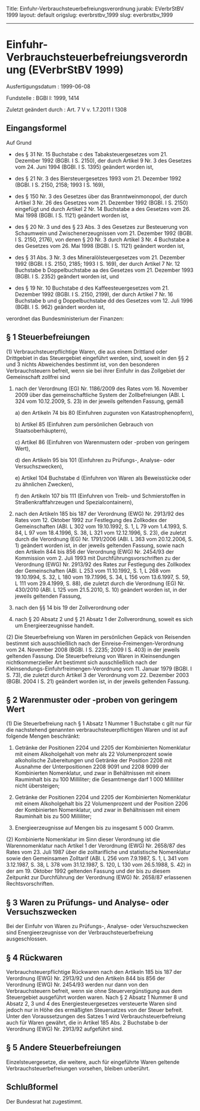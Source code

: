 Title: Einfuhr-Verbrauchsteuerbefreiungsverordnung
jurabk: EVerbrStBV 1999
layout: default
origslug: everbrstbv_1999
slug: everbrstbv_1999

---

# Einfuhr-Verbrauchsteuerbefreiungsverordnung (EVerbrStBV 1999)

Ausfertigungsdatum
:   1999-06-08

Fundstelle
:   BGBl I: 1999, 1414

Zuletzt geändert durch
:   Art. 7 V v. 1.7.2011 I 1308


## Eingangsformel

Auf Grund

-   des § 31 Nr. 15 Buchstabe c des Tabaksteuergesetzes vom 21. Dezember
    1992 (BGBl. I S. 2150), der durch Artikel 9 Nr. 3 des Gesetzes vom 24.
    Juni 1994 (BGBl. I S. 1395) geändert worden ist,


-   des § 21 Nr. 3 des Biersteuergesetzes 1993 vom 21. Dezember 1992
    (BGBl. I S. 2150, 2158; 1993 I S. 169),


-   des § 150 Nr. 3 des Gesetzes über das Branntweinmonopol, der durch
    Artikel 3 Nr. 26 des Gesetzes vom 21. Dezember 1992 (BGBl. I S. 2150)
    eingefügt und durch Artikel 2 Nr. 14 Buchstabe a des Gesetzes vom 26.
    Mai 1998 (BGBl. I S. 1121) geändert worden ist,


-   des § 20 Nr. 3 und des § 23 Abs. 3 des Gesetzes zur Besteuerung von
    Schaumwein und Zwischenerzeugnissen vom 21. Dezember 1992 (BGBl. I S.
    2150, 2176), von denen § 20 Nr. 3 durch Artikel 3 Nr. 4 Buchstabe a
    des Gesetzes vom 26. Mai 1998 (BGBl. I S. 1121) geändert worden ist,


-   des § 31 Abs. 3 Nr. 3 des Mineralölsteuergesetzes vom 21. Dezember
    1992 (BGBl. I S. 2150, 2185; 1993 I S. 169), der durch Artikel 7 Nr.
    12 Buchstabe b Doppelbuchstabe aa des Gesetzes vom 21. Dezember 1993
    (BGBl. I S. 2352) geändert worden ist, und


-   des § 19 Nr. 10 Buchstabe d des Kaffeesteuergesetzes vom 21. Dezember
    1992 (BGBl. I S. 2150, 2199), der durch Artikel 7 Nr. 16 Buchstabe b
    und g Doppelbuchstabe dd des Gesetzes vom 12. Juli 1996 (BGBl. I S.
    962) geändert worden ist,



verordnet das Bundesministerium der Finanzen:


## § 1 Steuerbefreiungen

(1) Verbrauchsteuerpflichtige Waren, die aus einem Drittland oder
Drittgebiet in das Steuergebiet eingeführt werden, sind, soweit in den
§§ 2 und 3 nichts Abweichendes bestimmt ist, von den besonderen
Verbrauchsteuern befreit, wenn sie bei ihrer Einfuhr in das Zollgebiet
der Gemeinschaft zollfrei sind

1.  nach der Verordnung (EG) Nr. 1186/2009 des Rates vom 16. November 2009
    über das gemeinschaftliche System der Zollbefreiungen (ABl. L 324 vom
    10\.12.2009, S. 23) in der jeweils geltenden Fassung, gemäß

    a)  den Artikeln 74 bis 80 (Einfuhren zugunsten von Katastrophenopfern),


    b)  Artikel 85 (Einfuhren zum persönlichen Gebrauch von
        Staatsoberhäuptern),


    c)  Artikel 86 (Einfuhren von Warenmustern oder -proben von geringem
        Wert),


    d)  den Artikeln 95 bis 101 (Einfuhren zu Prüfungs-, Analyse- oder
        Versuchszwecken),


    e)  Artikel 104 Buchstabe d (Einfuhren von Waren als Beweisstücke oder zu
        ähnlichen Zwecken),


    f)  den Artikeln 107 bis 111 (Einfuhren von Treib- und Schmierstoffen in
        Straßenkraftfahrzeugen und Spezialcontainern),





2.  nach den Artikeln 185 bis 187 der Verordnung (EWG) Nr. 2913/92 des
    Rates vom 12. Oktober 1992 zur Festlegung des Zollkodex der
    Gemeinschaften (ABl. L 302 vom 19.10.1992, S. 1, L 79 vom 1.4.1993, S.
    84, L 97 vom 18.4.1996, S. 38, L 321 vom 12.12.1996, S. 23), die
    zuletzt durch die Verordnung (EG) Nr. 1791/2006 (ABl. L 363 vom
    20\.12.2006, S. 1) geändert worden ist, in der jeweils geltenden
    Fassung, sowie nach den Artikeln 844 bis 856 der Verordnung (EWG) Nr.
    2454/93 der Kommission vom 2. Juli 1993 mit Durchführungsvorschriften
    zu der Verordnung (EWG) Nr. 2913/92 des Rates zur Festlegung des
    Zollkodex der Gemeinschaften (ABl. L 253 vom 11.10.1992, S. 1, L 268
    vom 19.10.1994, S. 32, L 180 vom 19.7.1996, S. 34, L 156 vom
    13\.6.1997, S. 59, L 111 vom 29.4.1999, S. 88), die zuletzt durch die
    Verordnung (EG) Nr. 430/2010 (ABl. L 125 vom 21.5.2010, S. 10)
    geändert worden ist, in der jeweils geltenden Fassung,


3.  nach den §§ 14 bis 19 der Zollverordnung oder


4.  nach § 20 Absatz 2 und § 21 Absatz 1 der Zollverordnung, soweit es
    sich um Energieerzeugnisse handelt.




(2) Die Steuerbefreiung von Waren im persönlichen Gepäck von Reisenden
bestimmt sich ausschließlich nach der Einreise-Freimengen-Verordnung
vom 24. November 2008 (BGBl. I S. 2235; 2009 I S. 403) in der jeweils
geltenden Fassung. Die Steuerbefreiung von Waren in Kleinsendungen
nichtkommerzieller Art bestimmt sich ausschließlich nach der
Kleinsendungs-Einfuhrfreimengen-Verordnung vom 11. Januar 1979 (BGBl.
I S. 73), die zuletzt durch Artikel 3 der Verordnung vom 22. Dezember
2003 (BGBl. 2004 I S. 21) geändert worden ist, in der jeweils
geltenden Fassung.


## § 2 Warenmuster oder -proben von geringem Wert

(1) Die Steuerbefreiung nach § 1 Absatz 1 Nummer 1 Buchstabe c gilt
nur für die nachstehend genannten verbrauchsteuerpflichtigen Waren und
ist auf folgende Mengen beschränkt:

1.  Getränke der Positionen 2204 und 2205 der Kombinierten Nomenklatur mit
    einem Alkoholgehalt von mehr als 22 Volumenprozent sowie alkoholische
    Zubereitungen und Getränke der Position 2208 mit Ausnahme der
    Unterpositionen 2208 9091 und 2208 9099 der Kombinierten Nomenklatur,
    und zwar in Behältnissen mit einem Rauminhalt bis zu 100 Milliliter;
    die Gesamtmenge darf 1 000 Milliliter nicht übersteigen;


2.  Getränke der Positionen 2204 und 2205 der Kombinierten Nomenklatur mit
    einem Alkoholgehalt bis 22 Volumenprozent und der Position 2206 der
    Kombinierten Nomenklatur, und zwar in Behältnissen mit einem
    Rauminhalt bis zu 500 Milliliter;


3.  Energieerzeugnisse auf Mengen bis zu insgesamt 5 000 Gramm.




(2) Kombinierte Nomenklatur im Sinn dieser Verordnung ist die
Warennomenklatur nach Artikel 1 der Verordnung (EWG) Nr. 2658/87 des
Rates vom 23. Juli 1987 über die zolltarifliche und statistische
Nomenklatur sowie den Gemeinsamen Zolltarif (ABl. L 256 vom 7.9.1987,
S. 1, L 341 vom 3.12.1987, S. 38, L 378 vom 31.12.1987, S. 120, L 130
vom 26.5.1988, S. 42) in der am 19. Oktober 1992 geltenden Fassung und
der bis zu diesem Zeitpunkt zur Durchführung der Verordnung (EWG) Nr.
2658/87 erlassenen Rechtsvorschriften.


## § 3 Waren zu Prüfungs- und Analyse- oder Versuchszwecken

Bei der Einfuhr von Waren zu Prüfungs-, Analyse- oder Versuchszwecken
sind Energieerzeugnisse von der Verbrauchsteuerbefreiung
ausgeschlossen.


## § 4 Rückwaren

Verbrauchsteuerpflichtige Rückwaren nach den Artikeln 185 bis 187 der
Verordnung (EWG) Nr. 2913/92 und den Artikeln 844 bis 856 der
Verordnung (EWG) Nr. 2454/93 werden nur dann von den Verbrauchsteuern
befreit, wenn sie ohne Steuervergünstigung aus dem Steuergebiet
ausgeführt worden waren. Nach § 2 Absatz 1 Nummer 8 und Absatz 2, 3
und 4 des Energiesteuergesetzes versteuerte Waren sind jedoch nur in
Höhe des ermäßigten Steuersatzes von der Steuer befreit. Unter den
Voraussetzungen des Satzes 1 wird Verbrauchsteuerbefreiung auch für
Waren gewährt, die in Artikel 185 Abs. 2 Buchstabe b der Verordnung
(EWG) Nr. 2913/92 aufgeführt sind.


## § 5 Andere Steuerbefreiungen

Einzelsteuergesetze, die weitere, auch für eingeführte Waren geltende
Verbrauchsteuerbefreiungen vorsehen, bleiben unberührt.


## Schlußformel

Der Bundesrat hat zugestimmt.


